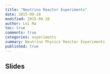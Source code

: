 ```yaml
---
title: "Neutrino Reactor Experiments"
date: 2015-09-28
modified: 2015-09-28
author: Lei Ma
toc: true
comments: true
categories: experiments
summary: Neutrino Physics Reactor Experiments
published: true
---
```



## Slides

<script async class="speakerdeck-embed" data-id="7ab50ddf48f3440499af61c6eb65eb87" data-ratio="1.33333333333333" src="//speakerdeck.com/assets/embed.js"></script>
